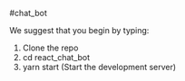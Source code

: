 #chat_bot

We suggest that you begin by typing:
  1. Clone the repo
  2. cd react_chat_bot
  3. yarn start (Start the development server)
